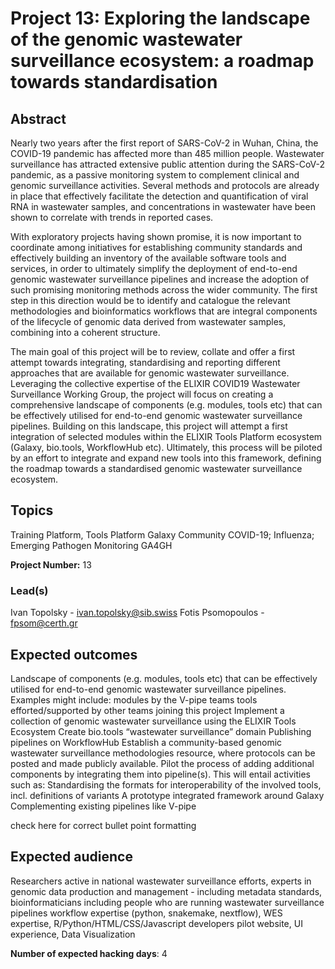 # Project 13: Exploring the landscape of the genomic wastewater surveillance ecosystem: a roadmap towards standardisation

## Abstract

Nearly two years after the first report of SARS-CoV-2 in Wuhan, China, the COVID-19 pandemic has affected more than 485 million people. Wastewater surveillance has attracted extensive public attention during the SARS-CoV-2 pandemic, as a passive monitoring system to complement clinical and genomic surveillance activities. Several methods and protocols are already in place that effectively facilitate the detection and quantification of viral RNA in wastewater samples, and concentrations in wastewater have been shown to correlate with trends in reported cases.

With exploratory projects having shown promise, it is now important to coordinate among initiatives for establishing community standards and effectively building an inventory of the available software tools and services, in order to ultimately simplify the deployment of end-to-end genomic wastewater surveillance pipelines and increase the adoption of such promising monitoring methods across the wider community. The first step in this direction would be to identify and catalogue the relevant methodologies and bioinformatics workflows that are integral components of the lifecycle of genomic data derived from wastewater samples, combining into a coherent structure.

The main goal of this project will be to review, collate and offer a first attempt towards integrating, standardising and reporting different approaches that are available for genomic wastewater surveillance. Leveraging the collective expertise of the ELIXIR COVID19 Wastewater Surveillance Working Group, the project will focus on creating a comprehensive landscape of components (e.g. modules, tools etc) that can be effectively utilised for end-to-end genomic wastewater surveillance pipelines. Building on this landscape, this project will attempt a first integration of selected modules within the ELIXIR Tools Platform ecosystem (Galaxy, bio.tools, WorkflowHub etc). Ultimately, this process will be piloted by an effort to integrate and expand new tools into this framework, defining the roadmap towards a standardised  genomic wastewater surveillance ecosystem.



## Topics

Training Platform, Tools Platform
Galaxy Community
COVID-19; Influenza; Emerging Pathogen Monitoring
GA4GH

**Project Number:** 13

### Lead(s)

Ivan Topolsky - ivan.topolsky@sib.swiss
Fotis Psomopoulos - fpsom@certh.gr


## Expected outcomes

Landscape of components (e.g. modules, tools etc) that can be effectively utilised for end-to-end genomic wastewater surveillance pipelines. Examples might include:
modules by the V-pipe teams
tools efforted/supported by other teams joining this project
Implement a collection of genomic wastewater surveillance using the ELIXIR Tools Ecosystem
Create bio.tools “wastewater surveillance” domain
Publishing pipelines on WorkflowHub
Establish a community-based genomic wastewater surveillance methodologies resource, where protocols can be posted and made publicly available.
Pilot the process of adding additional components by integrating them into pipeline(s). This will entail activities such as:
Standardising the formats for interoperability of the involved tools, incl. definitions of variants
A prototype integrated framework around Galaxy
Complementing existing pipelines like V-pipe

check here for correct bullet point formatting

## Expected audience

Researchers active in national wastewater surveillance efforts, experts in genomic data production and management - including metadata standards, bioinformaticians including people who are running wastewater surveillance pipelines
workflow expertise (python, snakemake, nextflow), WES expertise, R/Python/HTML/CSS/Javascript developers
pilot website, UI experience, Data Visualization


**Number of expected hacking days**: 4

